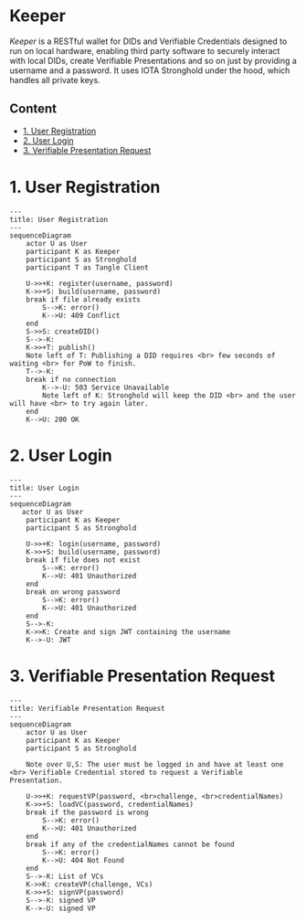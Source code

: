 # Keeper <!-- omit in toc -->

*Keeper* is a RESTful wallet for DIDs and Verifiable Credentials designed to run on local hardware, enabling third party software to securely interact with local DIDs, create Verifiable Presentations and so on just by providing a username and a password. It uses IOTA Stronghold under the hood, which handles all private keys.

## Content <!-- omit in toc -->

- [1. User Registration](#1-user-registration)
- [2. User Login](#2-user-login)
- [3. Verifiable Presentation Request](#3-verifiable-presentation-request)

# 1. User Registration

```mermaid
---
title: User Registration
---
sequenceDiagram
    actor U as User
    participant K as Keeper
    participant S as Stronghold
    participant T as Tangle Client

    U->>+K: register(username, password)
    K->>+S: build(username, password)
    break if file already exists
        S-->K: error()
        K-->U: 409 Conflict
    end
    S->>S: createDID()
    S-->-K: 
    K->>+T: publish()
    Note left of T: Publishing a DID requires <br> few seconds of waiting <br> for PoW to finish.
    T-->-K: 
    break if no connection
        K-->-U: 503 Service Unavailable
        Note left of K: Stronghold will keep the DID <br> and the user will have <br> to try again later.
    end
    K-->U: 200 OK
```

# 2. User Login

```mermaid
---
title: User Login
---
sequenceDiagram
   actor U as User
    participant K as Keeper
    participant S as Stronghold

    U->>+K: login(username, password)
    K->>+S: build(username, password)
    break if file does not exist
        S-->K: error()
        K-->U: 401 Unauthorized
    end
    break on wrong password
        S-->K: error()
        K-->U: 401 Unauthorized
    end
    S-->-K: 
    K->>K: Create and sign JWT containing the username
    K-->-U: JWT
```

# 3. Verifiable Presentation Request

```mermaid
---
title: Verifiable Presentation Request
---
sequenceDiagram
    actor U as User
    participant K as Keeper
    participant S as Stronghold

    Note over U,S: The user must be logged in and have at least one <br> Verifiable Credential stored to request a Verifiable Presentation.

    U->>+K: requestVP(password, <br>challenge, <br>credentialNames)
    K->>+S: loadVC(password, credentialNames)
    break if the password is wrong
        S-->K: error()
        K-->U: 401 Unauthorized
    end
    break if any of the credentialNames cannot be found
        S-->K: error()
        K-->U: 404 Not Found
    end
    S-->-K: List of VCs
    K->>K: createVP(challenge, VCs)
    K->>+S: signVP(password)
    S-->-K: signed VP
    K-->-U: signed VP
```
